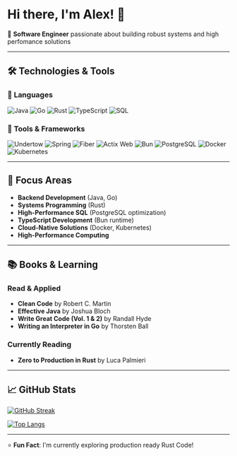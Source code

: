 # Hi there, I'm Alex! 👋

🚀 **Software Engineer** passionate about building robust systems and high perfomance solutions

---

## 🛠️ Technologies & Tools

### 🔧 **Languages**
![Java](https://img.shields.io/badge/Java-%23ED8B00.svg?style=for-the-badge&logo=openjdk&logoColor=white)
![Go](https://img.shields.io/badge/Go-%2300ADD8.svg?style=for-the-badge&logo=go&logoColor=white)
![Rust](https://img.shields.io/badge/Rust-%23000000.svg?style=for-the-badge&logo=rust&logoColor=white)
![TypeScript](https://img.shields.io/badge/TypeScript-%23007ACC.svg?style=for-the-badge&logo=typescript&logoColor=white)
![SQL](https://img.shields.io/badge/SQL-316192?style=for-the-badge&logo=sql&logoColor=white)

### 🧰 **Tools & Frameworks**
![Undertow](https://img.shields.io/badge/Undertow-%23ED8B00?style=for-the-badge&logo=openjdk&logoColor=white)
![Spring](https://img.shields.io/badge/Spring-%236DB33F.svg?style=for-the-badge&logo=spring&logoColor=white)
![Fiber](https://img.shields.io/badge/Fiber-00ADD8?style=for-the-badge&logo=go&logoColor=white)
![Actix Web](https://img.shields.io/badge/Actix_Web-%23000000?style=for-the-badge&logo=rust&logoColor=white)
![Bun](https://img.shields.io/badge/Bun-%23007ACC?style=for-the-badge&logo=bun&logoColor=white)
![PostgreSQL](https://img.shields.io/badge/PostgreSQL-316192?style=for-the-badge&logo=postgresql&logoColor=white)
![Docker](https://img.shields.io/badge/Docker-%230db7ed.svg?style=for-the-badge&logo=docker&logoColor=white)
![Kubernetes](https://img.shields.io/badge/Kubernetes-%23326ce5.svg?style=for-the-badge&logo=kubernetes&logoColor=white)

---

## 🎯 Focus Areas

- **Backend Development** (Java, Go)
- **Systems Programming** (Rust)
- **High-Performance SQL** (PostgreSQL optimization)
- **TypeScript Development** (Bun runtime)
- **Cloud-Native Solutions** (Docker, Kubernetes)
- **High-Performance Computing**

---

## 📚 Books & Learning

### Read & Applied
- **Clean Code** by Robert C. Martin
- **Effective Java** by Joshua Bloch
- **Write Great Code (Vol. 1 & 2)** by Randall Hyde
- **Writing an Interpreter in Go** by Thorsten Ball

### Currently Reading
- **Zero to Production in Rust** by Luca Palmieri

---

## 📈 GitHub Stats

[![GitHub Streak](https://streak-stats.demolab.com?user=alexander-grube&theme=dark)](https://git.io/streak-stats)

[![Top Langs](https://github-readme-stats.vercel.app/api/top-langs/?username=alexander-grube&layout=compact&theme=vision-friendly-dark)](https://github.com/anuraghazra/github-readme-stats)

---

⭐ **Fun Fact**: I'm currently exploring production ready Rust Code!  
